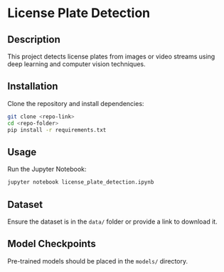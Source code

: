 # License Plate Detection

## Description
This project detects license plates from images or video streams using deep learning and computer vision techniques.

## Installation
Clone the repository and install dependencies:
```bash
git clone <repo-link>
cd <repo-folder>
pip install -r requirements.txt
```

## Usage
Run the Jupyter Notebook:
```bash
jupyter notebook license_plate_detection.ipynb
```

## Dataset
Ensure the dataset is in the `data/` folder or provide a link to download it.

## Model Checkpoints
Pre-trained models should be placed in the `models/` directory.
